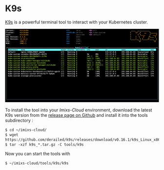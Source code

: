 # K9s

[K9s](https://github.com/derailed/k9s) is a powerful terminal tool to interact with your Kubernetes cluster. 


<img src="../../doc/images/k9s.png" />

To install the tool into your _Imixs-Cloud_ environment, download the latest K9s version from the [release page on Github](https://github.com/derailed/k9s/releases) and install it into the tools subdirectory :

	$ cd ~/imixs-cloud/
	$ wget https://github.com/derailed/k9s/releases/download/v0.16.1/k9s_Linux_x86_64.tar.gz
	$ tar -xzf k9s_*.tar.gz -C tools/k9s

Now you can start the tools with

	$ ~/imixs-cloud/tools/k9s/k9s

